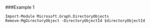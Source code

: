 ###Example 1
```
Import-Module Microsoft.Graph.DirectoryObjects
Remove-MgDirectoryObject -DirectoryObjectId $directoryObjectId
```

